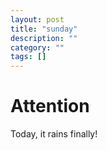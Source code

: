 ```yaml
---
layout: post
title: "sunday"
description: ""
category: ""
tags: []
---
```


# Attention

Today, it rains finally!
